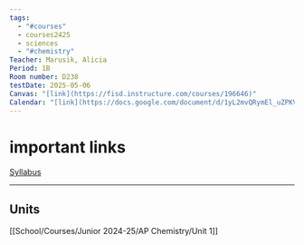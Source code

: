 ```yaml
---
tags:
  - "#courses"
  - courses2425
  - sciences
  - "#chemistry"
Teacher: Marusik, Alicia
Period: 1B
Room number: D238
testDate: 2025-05-06
Canvas: "[link](https://fisd.instructure.com/courses/196646)"
Calendar: "[link](https://docs.google.com/document/d/1yL2mvQRymEl_uZPKVMTtg32pZ0S4aVIzPE1Y5M1UHIE/edit)"
---
```

# important  links
[Syllabus](https://docs.google.com/document/d/1yL2mvQRymEl_uZPKVMTtg32pZ0S4aVIzPE1Y5M1UHIE/edit)

___
## Units
[[School/Courses/Junior 2024-25/AP Chemistry/Unit 1]]

